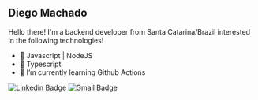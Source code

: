## Diego Machado

Hello there!
I'm a backend developer from Santa Catarina/Brazil interested in the following technologies!

- 💚 Javascript | NodeJS
- 💙 Typescript
- 🌱 I’m currently learning Github Actions

[![Linkedin Badge](https://img.shields.io/badge/-Diego%20Machado-blue?style=flat-square&logo=Linkedin&logoColor=white&link=https://www.linkedin.com/in/diego-machado-da-rosa-88309024/)](https://www.linkedin.com/in/diego-machado-da-rosa-88309024/) 
[![Gmail Badge](https://img.shields.io/badge/-diego.machadodarosa@gmail.com-c14438?style=flat-square&logo=Gmail&logoColor=white&link=mailto:diego.machadodarosa@gmail.com)](mailto:diego.machadodarosa@gmail.com)
